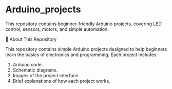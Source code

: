 # Arduino_projects
This repository contains beginner-friendly Arduino projects, covering LED control, sensors, motors, and simple automation. 

📌 About This Repository

This repository contains simple Arduino projects designed to help beginners learn the basics of electronics and programming. Each project includes:
1. Arduino code.
2. Schematic diagrams.
3. Images of the project interface.
4. Brief explanations of how each project works.
